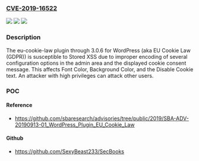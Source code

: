 ### [CVE-2019-16522](https://cve.mitre.org/cgi-bin/cvename.cgi?name=CVE-2019-16522)
![](https://img.shields.io/static/v1?label=Product&message=n%2Fa&color=blue)
![](https://img.shields.io/static/v1?label=Version&message=n%2Fa&color=blue)
![](https://img.shields.io/static/v1?label=Vulnerability&message=n%2Fa&color=brighgreen)

### Description

The eu-cookie-law plugin through 3.0.6 for WordPress (aka EU Cookie Law (GDPR)) is susceptible to Stored XSS due to improper encoding of several configuration options in the admin area and the displayed cookie consent message. This affects Font Color, Background Color, and the Disable Cookie text. An attacker with high privileges can attack other users.

### POC

#### Reference
- https://github.com/sbaresearch/advisories/tree/public/2019/SBA-ADV-20190913-01_WordPress_Plugin_EU_Cookie_Law

#### Github
- https://github.com/SexyBeast233/SecBooks

